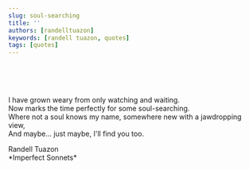 ```yaml
---
slug: soul-searching
title: ''
authors: [randelltuazon]
keywords: [randell tuazon, quotes]
tags: [quotes]
---
```


<br/><br/><br/>

I have grown weary from only watching and waiting.  
Now marks the time perfectly for some soul-searching.  
Where not a soul knows my name, somewhere new with a jawdropping view,  
And maybe... just maybe, I'll find you too.  

<footer>
  Randell Tuazon 
  <div class="text-xs mt-2 text-stone-500">*Imperfect Sonnets*</div>
</footer>
